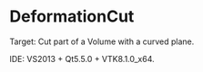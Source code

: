 # DeformationCut

Target: Cut part of a Volume with a curved plane.

IDE: VS2013 + Qt5.5.0 + VTK8.1.0_x64.
